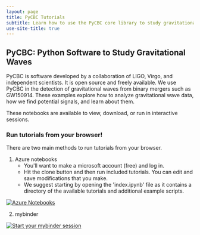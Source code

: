 ```yaml
---
layout: page
title: PyCBC Tutorials
subtitle: Learn how to use the PyCBC core library to study gravitationa-wave data!
use-site-title: true
---
```


## PyCBC: Python Software to Study Gravitational Waves ##
PyCBC is software developed by a collaboration of LIGO, Virgo, and independent scientists. It is open source and freely available. We use PyCBC in the detection of gravitational waves from binary mergers such as GW150914. These examples explore how to analyze gravitational wave data, how we find potential signals, and learn about them.

These notebooks are available to view, download, or run in interactive sessions.

### Run tutorials from your browser! ###
There are two main methods to run tutorials from your browser. 

1. Azure notebooks
   * You'll want to make a microsoft account (free) and log in.
   * Hit the clone button and then run included tutorials. You can edit and save modifications that you make.
   * We suggest starting by opening the 'index.ipynb' file as it contains a directory of the available tutorials and additional example scripts.

[![Azure Notebooks](https://notebooks.azure.com/launch.png)](https://notebooks.azure.com/nitz/libraries/pycbc)

2. mybinder

[![Start your mybinder session](http://mybinder.org/badge.svg)](https://mybinder.org/v2/gh/gwastro/PyCBC-Tutorials/master?filepath=index.ipynb)
